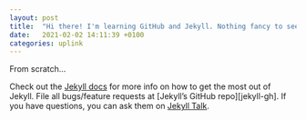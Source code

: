 ```yaml
---
layout: post
title:  "Hi there! I'm learning GitHub and Jekyll. Nothing fancy to see here..."
date:   2021-02-02 14:11:39 +0100
categories: uplink
---
```


From scratch...



Check out the [Jekyll docs][jekyll-docs] for more info on how to get the most out of Jekyll. File all bugs/feature requests at [Jekyll’s GitHub repo][jekyll-gh]. If you have questions, you can ask them on [Jekyll Talk][jekyll-talk].

[jekyll-docs]: https://jekyllrb.com/docs/home
[jekyll-talk]: https://talk.jekyllrb.com/
